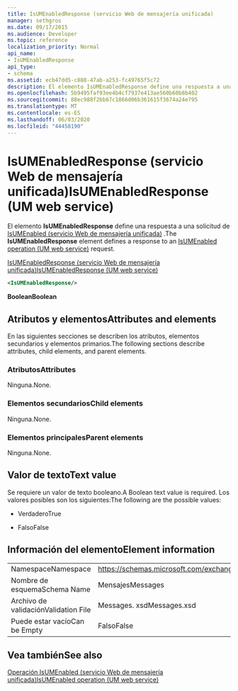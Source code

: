 ```yaml
---
title: IsUMEnabledResponse (servicio Web de mensajería unificada)
manager: sethgros
ms.date: 09/17/2015
ms.audience: Developer
ms.topic: reference
localization_priority: Normal
api_name:
- IsUMEnabledResponse
api_type:
- schema
ms.assetid: ecb47dd5-c888-47ab-a253-fc49765f5c72
description: El elemento IsUMEnabledResponse define una respuesta a una solicitud de IsUMEnabled (servicio Web de mensajería unificada).
ms.openlocfilehash: 5b9495faf93ee4b4cf7937e413ae560b60b8b402
ms.sourcegitcommit: 88ec988f2bb67c1866d06b361615f3674a24e795
ms.translationtype: MT
ms.contentlocale: es-ES
ms.lasthandoff: 06/03/2020
ms.locfileid: "44458190"
---
```

# <a name="isumenabledresponse-um-web-service"></a><span data-ttu-id="a7a01-103">IsUMEnabledResponse (servicio Web de mensajería unificada)</span><span class="sxs-lookup"><span data-stu-id="a7a01-103">IsUMEnabledResponse (UM web service)</span></span>

<span data-ttu-id="a7a01-104">El elemento **IsUMEnabledResponse** define una respuesta a una solicitud de [IsUMEnabled (servicio Web de mensajería unificada)](isumenabled-operation-um-web-service.md) .</span><span class="sxs-lookup"><span data-stu-id="a7a01-104">The **IsUMEnabledResponse** element defines a response to an [IsUMEnabled operation (UM web service)](isumenabled-operation-um-web-service.md) request.</span></span> 
  
[<span data-ttu-id="a7a01-105">IsUMEnabledResponse (servicio Web de mensajería unificada)</span><span class="sxs-lookup"><span data-stu-id="a7a01-105">IsUMEnabledResponse (UM web service)</span></span>](isumenabledresponse-um-web-service.md)
  
```xml
<IsUMEnabledResponse/>
```

 <span data-ttu-id="a7a01-106">**Boolean**</span><span class="sxs-lookup"><span data-stu-id="a7a01-106">**Boolean**</span></span>
## <a name="attributes-and-elements"></a><span data-ttu-id="a7a01-107">Atributos y elementos</span><span class="sxs-lookup"><span data-stu-id="a7a01-107">Attributes and elements</span></span>

<span data-ttu-id="a7a01-108">En las siguientes secciones se describen los atributos, elementos secundarios y elementos primarios.</span><span class="sxs-lookup"><span data-stu-id="a7a01-108">The following sections describe attributes, child elements, and parent elements.</span></span>
  
### <a name="attributes"></a><span data-ttu-id="a7a01-109">Atributos</span><span class="sxs-lookup"><span data-stu-id="a7a01-109">Attributes</span></span>

<span data-ttu-id="a7a01-110">Ninguna.</span><span class="sxs-lookup"><span data-stu-id="a7a01-110">None.</span></span>
  
### <a name="child-elements"></a><span data-ttu-id="a7a01-111">Elementos secundarios</span><span class="sxs-lookup"><span data-stu-id="a7a01-111">Child elements</span></span>

<span data-ttu-id="a7a01-112">Ninguna.</span><span class="sxs-lookup"><span data-stu-id="a7a01-112">None.</span></span>
  
### <a name="parent-elements"></a><span data-ttu-id="a7a01-113">Elementos principales</span><span class="sxs-lookup"><span data-stu-id="a7a01-113">Parent elements</span></span>

<span data-ttu-id="a7a01-114">Ninguna.</span><span class="sxs-lookup"><span data-stu-id="a7a01-114">None.</span></span>
  
## <a name="text-value"></a><span data-ttu-id="a7a01-115">Valor de texto</span><span class="sxs-lookup"><span data-stu-id="a7a01-115">Text value</span></span>

<span data-ttu-id="a7a01-116">Se requiere un valor de texto booleano.</span><span class="sxs-lookup"><span data-stu-id="a7a01-116">A Boolean text value is required.</span></span> <span data-ttu-id="a7a01-117">Los valores posibles son los siguientes:</span><span class="sxs-lookup"><span data-stu-id="a7a01-117">The following are the possible values:</span></span>
  
- <span data-ttu-id="a7a01-118">Verdadero</span><span class="sxs-lookup"><span data-stu-id="a7a01-118">True</span></span>
    
- <span data-ttu-id="a7a01-119">Falso</span><span class="sxs-lookup"><span data-stu-id="a7a01-119">False</span></span>
    
## <a name="element-information"></a><span data-ttu-id="a7a01-120">Información del elemento</span><span class="sxs-lookup"><span data-stu-id="a7a01-120">Element information</span></span>

|||
|:-----|:-----|
|<span data-ttu-id="a7a01-121">Namespace</span><span class="sxs-lookup"><span data-stu-id="a7a01-121">Namespace</span></span>  <br/> |https://schemas.microsoft.com/exchange/services/2006/messages  <br/> |
|<span data-ttu-id="a7a01-122">Nombre de esquema</span><span class="sxs-lookup"><span data-stu-id="a7a01-122">Schema Name</span></span>  <br/> |<span data-ttu-id="a7a01-123">Mensajes</span><span class="sxs-lookup"><span data-stu-id="a7a01-123">Messages</span></span>  <br/> |
|<span data-ttu-id="a7a01-124">Archivo de validación</span><span class="sxs-lookup"><span data-stu-id="a7a01-124">Validation File</span></span>  <br/> |<span data-ttu-id="a7a01-125">Messages. xsd</span><span class="sxs-lookup"><span data-stu-id="a7a01-125">Messages.xsd</span></span>  <br/> |
|<span data-ttu-id="a7a01-126">Puede estar vacío</span><span class="sxs-lookup"><span data-stu-id="a7a01-126">Can be Empty</span></span>  <br/> |<span data-ttu-id="a7a01-127">Falso</span><span class="sxs-lookup"><span data-stu-id="a7a01-127">False</span></span>  <br/> |
   
## <a name="see-also"></a><span data-ttu-id="a7a01-128">Vea también</span><span class="sxs-lookup"><span data-stu-id="a7a01-128">See also</span></span>



[<span data-ttu-id="a7a01-129">Operación IsUMEnabled (servicio Web de mensajería unificada)</span><span class="sxs-lookup"><span data-stu-id="a7a01-129">IsUMEnabled operation (UM web service)</span></span>](isumenabled-operation-um-web-service.md)

